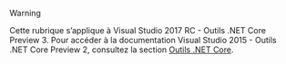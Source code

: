> [!WARNING]
> Cette rubrique s’applique à Visual Studio 2017 RC - Outils .NET Core Preview 3. Pour accéder à la documentation Visual Studio 2015 - Outils .NET Core Preview 2, consultez la section [Outils .NET Core](/dotnet/articles/core/tools/index).


<!--HONumber=Nov16_HO3-->


